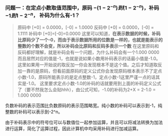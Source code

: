 ### 问题一：在定点小数取值范围中，原码 $-(1-2^{-n})到(1-2^{-n})$，补码 $-1到1-2^{-n}$， 补码为什么有-1？
> 原码中
> [+0] = 0.0000，[-0] = 1.0000
> 反码中
> [+0] = 0.0000，[-0] = 1.1111
> 补码中
> [+0]=[-0]=0.0000
> 这里可以知道，**在表示数据的时候，补码比原码少了一个-0，而由于表示数据所用的位数是一样的，也就是能表示的整数的个数不会变，所以补码会比原码和反码多表示一个数**
> 在这里原码和反码都好理解，就是补码会有一个问题，为什么补码会有一个1.000 0000而且居然对应的值是-1，也就是说如果小数用补码表示的话最小值是-1.0。这里如果用一开始说的取反加一你会发现根本不是这个值。之后才知道取反加一靠的是原码，但看前面原码的定义公式你会发现原码根本表示不了定点小数-1.0，原码所能表示的是定点整数-1，定点小数-1这里严谨一点的话其实是-1.0。
这里要求定点小数-1.0的补码的话就要用到上面的补码定义公式了（要不然我怎么会贴hhh），由公式可知，-1.0的补码为2+X = 2-1.0 = 1.000 0000

负数补码的表示范围比负数原码的表示范围略宽。纯小数的补码可以表示到-1，纯整数的补码可以表示到-2^n。

由于补码表示中的符号位可以与数值位一起参加运算，并且可以将减法转换为加法进行运算，简化了运算过程，因此计算机中均采用补码进行加减运算。
